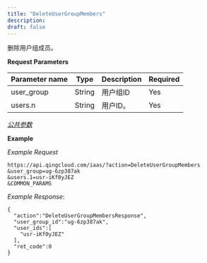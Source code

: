 ```yaml
---
title: "DeleteUserGroupMembers"
description: 
draft: false
---
```




删除用户组成员。

**Request Parameters**

| Parameter name | Type | Description | Required |
| --- | --- | --- | --- |
| user_group | String | 用户组ID | Yes |
| users.n | String | 用户ID。 | Yes |

[_公共参数_](../../../parameters/)

**Example**

_Example Request_

```
https://api.qingcloud.com/iaas/?action=DeleteUserGroupMembers
&user_group=ug-6zp387ak
&users.1=usr-iKf0yJEZ
&COMMON_PARAMS
```

_Example Response_:

```
{
  "action":"DeleteUserGroupMembersResponse",
  "user_group_id":"ug-6zp387ak",
  "user_ids":[
    "usr-iKf0yJEZ"
  ],
  "ret_code":0
}
```
